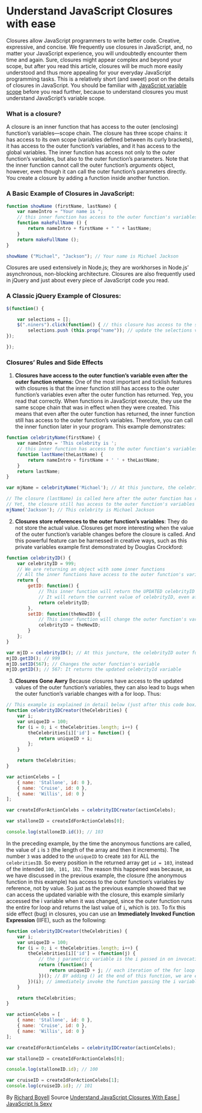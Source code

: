 # Understand JavaScript Closures with ease
Closures allow JavaScript programmers to write better code. Creative, expressive, and concise. We frequently use closures in JavaScript, and, no matter your JavaScript experience, you will undoubtedly encounter them time and again. Sure, closures might appear complex and beyond your scope, but after you read this article, closures will be much more easily understood and thus more appealing for your everyday JavaScript programming tasks.
This is a relatively short (and sweet) post on the details of closures in JavaScript. You should be familiar with  [JavaScript variable scope](http://javascriptissexy.com/javascript-variable-scope-and-hoisting-explained/)  before you read further, because to understand closures you must understand JavaScript’s variable scope.

### What is a closure?
A closure is an inner function that has access to the outer (enclosing) function’s variables—scope chain. The closure has three scope chains: it has access to its own scope (variables defined between its curly brackets), it has access to the outer function’s variables, and it has access to the global variables.
The inner function has access not only to the outer function’s variables, but also to the outer function’s parameters. Note that the inner function cannot call the outer function’s *arguments* object, however, even though it can call the outer function’s parameters directly.
You create a closure by adding a function inside another function.

### A Basic Example of Closures in JavaScript:
``` javascript
function showName (firstName, lastName) {
	var nameIntro = "Your name is ";
    // this inner function has access to the outer function's variables, including the parameter
	function makeFullName () {       
		return nameIntro + firstName + " " + lastName;
	}
	return makeFullName ();
}

showName ("Michael", "Jackson"); // Your name is Michael Jackson
```
Closures are used extensively in Node.js; they are workhorses in Node.js’ asynchronous, non-blocking architecture. Closures are also frequently used in jQuery and just about every piece of JavaScript code you read.

### A Classic jQuery Example of Closures:
``` javascript
$(function() {

	var selections = []; 
	$(".niners").click(function() { // this closure has access to the selections variable
		selections.push (this.prop("name")); // update the selections variable in the outer function's scope
});

});
```

### Closures’ Rules and Side Effects
1. **Closures have access to the outer function’s variable even after the outer function returns:**
One of the most important and ticklish features with closures is that the inner function still has access to the outer function’s variables even after the outer function has returned. Yep, you read that correctly. When functions in JavaScript execute, they use the same scope chain that was in effect when they were created. This means that even after the outer function has returned, the inner function still has access to the outer function’s variables. Therefore, you can call the inner function later in your program. This example demonstrates:

``` javascript
function celebrityName(firstName) {
	var nameIntro = 'This celebrity is ';
	// this inner function has access to the outer function's variables, including the parameter
	function lastName(theLastName) {
		return nameIntro + firstName + ' ' + theLastName;
	}
	return lastName;
}

var mjName = celebrityName('Michael'); // At this juncture, the celebrityName outer function has returned.

// The closure (lastName) is called here after the outer function has returned above
// Yet, the closure still has access to the outer function's variables and parameter
mjName('Jackson'); // This celebrity is Michael Jackson
```

2. **Closures store references to the outer function’s variables**: 
They do not store the actual value. Closures get more interesting when the value of the outer function’s variable changes before the closure is called. And this powerful feature can be harnessed in creative ways, such as this private variables example first demonstrated by Douglas Crockford:

``` javascript
function celebrityID() {
	var celebrityID = 999;
	// We are returning an object with some inner functions
	// All the inner functions have access to the outer function's variables
	return {
		getID: function() {
			// This inner function will return the UPDATED celebrityID variable
			// It will return the current value of celebrityID, even after the changeTheID function changes it
			return celebrityID;
		},
		setID: function(theNewID) {
			// This inner function will change the outer function's variable anytime
			celebrityID = theNewID;
		}
	};
}

var mjID = celebrityID(); // At this juncture, the celebrityID outer function has returned.
mjID.getID(); // 999
mjID.setID(567); // Changes the outer function's variable
mjID.getID(); // 567: It returns the updated celebrityId variable
```

3. **Closures Gone Awry**
Because closures have access to the updated values of the outer function’s variables, they can also lead to bugs when the outer function’s variable changes with a for loop. Thus:

```javascript
// This example is explained in detail below (just after this code box).
function celebrityIDCreator(theCelebrities) {
	var i;
	var uniqueID = 100;
	for (i = 0; i < theCelebrities.length; i++) {
		theCelebrities[i]['id'] = function() {
			return uniqueID + i;
		};
	}

	return theCelebrities;
}

var actionCelebs = [
	{ name: 'Stallone', id: 0 },
	{ name: 'Cruise', id: 0 },
	{ name: 'Willis', id: 0 }
];

var createIdForActionCelebs = celebrityIDCreator(actionCelebs);

var stalloneID = createIdForActionCelebs[0];

console.log(stalloneID.id()); // 103
```

In the preceding example, by the time the anonymous functions are called, the value of `i` is `3` (the length of the array and then it increments). The number `3` was added to the `uniqueID` to create `103` for ALL the `celebritiesID`. So every position in the returned array get `id = 103`, instead of the intended `100, 101, 102`.
The reason this happened was because, as we have discussed in the previous example, the closure (the anonymous function in this example) has access to the outer function’s variables by reference, not by value. So just as the previous example showed that we can access the updated variable with the closure, this example similarly accessed the i variable when it was changed, since the outer function runs the entire for loop and returns the last value of `i`, which is `103`.
To fix this side effect (bug) in closures, you can use an **Immediately Invoked Function Expression** (IIFE), such as the following:

```javascript
function celebrityIDCreator(theCelebrities) {
	var i;
	var uniqueID = 100;
	for (i = 0; i < theCelebrities.length; i++) {
		theCelebrities[i]['id'] = (function(j) {
			// the j parametric variable is the i passed in on invocation of this IIFE
			return (function() {
				return uniqueID + j; // each iteration of the for loop passes the current value of i into this IIFE and it saves the correct value to the array
			})(); // BY adding () at the end of this function, we are executing it immediately and returning just the value of uniqueID + j, instead of returning a function.
		})(i); // immediately invoke the function passing the i variable as a parameter
	}

	return theCelebrities;
}

var actionCelebs = [
	{ name: 'Stallone', id: 0 },
	{ name: 'Cruise', id: 0 },
	{ name: 'Willis', id: 0 }
];

var createIdForActionCelebs = celebrityIDCreator(actionCelebs);

var stalloneID = createIdForActionCelebs[0];

console.log(stalloneID.id); // 100

var cruiseID = createIdForActionCelebs[1];
console.log(cruiseID.id); // 101
```

By [Richard Bovell](http://javascriptissexy.com/author/richardb/)
Source [Understand JavaScript Closures With Ease | JavaScript Is Sexy](http://javascriptissexy.com/understand-javascript-closures-with-ease/)